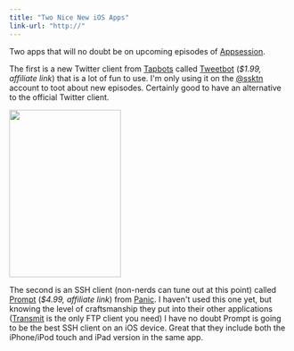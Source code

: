```yaml
---
title: "Two Nice New iOS Apps"
link-url: "http://"
---
```

<p>Two apps that will no doubt be on upcoming episodes of <a href="http://ssktn.com/shows/appsession/">Appsession</a>.</p>
<p>The first is a new Twitter client from <a href="http://tapbots.com/">Tapbots</a> called <a href="http://click.linksynergy.com/fs-bin/stat?id=6PFrOqNV4B8&offerid=146261&type=3&subid=0&tmpid=1826&RD_PARM1=http%253A%252F%252Fitunes.apple.com%252Fca%252Fapp%252Ftweetbot-a-twitter-client%252Fid428851691%253Fmt%253D8%2526uo%253D4%2526partnerId%253D30" target="itunes_store">Tweetbot</a> (<em>$1.99, affiliate link</em>) that is a lot of fun to use. I'm only using it on the <a href="http://www.twitter.com/ssktn">@ssktn</a> account to toot about new episodes. Certainly good to have an alternative to the official Twitter client.</p>
<p><img src="https://chrisenns.com/wp-content/uploads/2011/04/IMG_1477-200x300.png" alt="" title="Tweetbot" width="200" height="300" class="aligncenter size-medium wp-image-19466" /></p>
<p>The second is an SSH client (non-nerds can tune out at this point) called <a href="http://click.linksynergy.com/fs-bin/stat?id=6PFrOqNV4B8&offerid=146261&type=3&subid=0&tmpid=1826&RD_PARM1=http%253A%252F%252Fitunes.apple.com%252Fca%252Fapp%252Fprompt%252Fid421507115%253Fmt%253D8%2526uo%253D4%2526partnerId%253D30" target="itunes_store">Prompt</a> (<em>$4.99, affiliate link</em>) from <a href="http://panic.com/">Panic</a>. I haven't used this one yet, but knowing the level of craftsmanship they put into their other applications (<a href="http://panic.com/transmit/">Transmit</a> is the only FTP client you need) I have no doubt Prompt is going to be the best SSH client on an iOS device. Great that they include both the iPhone/iPod touch and iPad version in the same app.</p>
